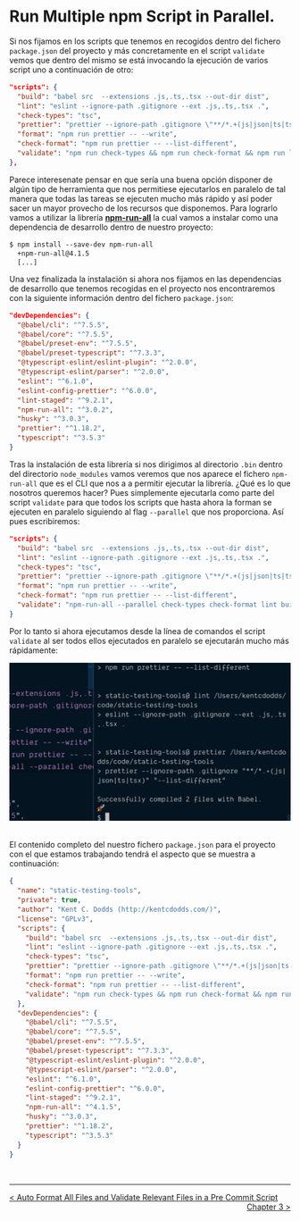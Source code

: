 # Run Multiple npm Script in Parallel.

Si nos fijamos en los scripts que tenemos en recogidos dentro del fichero `package.json` del proyecto y más concretamente en el script `validate` vemos que dentro del mismo se está invocando la ejecución de varios script uno a continuación de otro:

```json
"scripts": {
  "build": "babel src  --extensions .js,.ts,.tsx --out-dir dist",
  "lint": "eslint --ignore-path .gitignore --ext .js,.ts,.tsx .",
  "check-types": "tsc",
  "prettier": "prettier --ignore-path .gitignore \"**/*.+(js|json|ts|tsx)\"",
  "format": "npm run prettier -- --write",
  "check-format": "npm run prettier -- --list-different",
  "validate": "npm run check-types && npm run check-format && npm run lint && npm run built"
},
``` 

Parece interesenate pensar en que sería una buena opción disponer de algún tipo de herramienta que nos permitiese ejecutarlos en paralelo de tal manera que todas las tareas se ejecuten mucho más rápido y así poder sacer un mayor provecho de los recursos que disponemos. Para lograrlo vamos a utilizar la librería **[npm-run-all](https://github.com/mysticatea/npm-run-all)** la cual vamos a instalar como una dependencia de desarrollo dentro de nuestro proyecto:

```console
$ npm install --save-dev npm-run-all
  +npm-run-all@4.1.5
  [...]
```

Una vez finalizada la instalación si ahora nos fijamos en las dependencias de desarrollo que tenemos recogidas en el proyecto nos encontraremos con la siguiente información dentro del fichero `package.json`:

```json
"devDependencies": {
  "@babel/cli": "^7.5.5",
  "@babel/core": "^7.5.5",
  "@babel/preset-env": "^7.5.5",
  "@babel/preset-typescript": "^7.3.3",
  "@typescript-eslint/eslint-plugin": "^2.0.0",
  "@typescript-eslint/parser": "^2.0.0",
  "eslint": "^6.1.0",
  "eslint-config-prettier": "^6.0.0",
  "lint-staged": "^9.2.1",
  "npm-run-all": "^3.0.2",
  "husky": "^3.0.3",
  "prettier": "^1.18.2",
  "typescript": "^3.5.3"
}
```

Tras la instalación de esta librería si nos dirigimos al directorio `.bin` dentro del directorio `node_modules` vamos veremos que nos aparece el fichero `npm-run-all` que es el CLI que nos a a permitir ejecutar la librería. ¿Qué es lo que nosotros queremos hacer? Pues simplemente ejecutarla como parte del script `validate` para que todos los scripts que hasta ahora la forman se ejecuten en paralelo siguiendo al flag `--parallel` que nos proporciona. Así pues escribiremos:

```json
"scripts": {
  "build": "babel src  --extensions .js,.ts,.tsx --out-dir dist",
  "lint": "eslint --ignore-path .gitignore --ext .js,.ts,.tsx .",
  "check-types": "tsc",
  "prettier": "prettier --ignore-path .gitignore \"**/*.+(js|json|ts|tsx)\"",
  "format": "npm run prettier -- --write",
  "check-format": "npm run prettier -- --list-different",
  "validate": "npm-run-all --parallel check-types check-format lint built"
}
```

Por lo tanto si ahora ejecutamos desde la línea de comandos el script `validate` al ser todos ellos ejecutados en paralelo se ejecutarán mucho más rápidamente:

<div style='text-align: center'>
  <img src='../images/ch02/02_61.png' />
</div>
<br />

El contenido completo del nuestro fichero `package.json` para el proyecto con el que estamos trabajando tendrá el aspecto que se muestra a continuación:

```json
{
  "name": "static-testing-tools",
  "private": true,
  "author": "Kent C. Dodds (http://kentcdodds.com/)",
  "license": "GPLv3",
  "scripts": {
    "build": "babel src  --extensions .js,.ts,.tsx --out-dir dist",
    "lint": "eslint --ignore-path .gitignore --ext .js,.ts,.tsx .",
    "check-types": "tsc",
    "prettier": "prettier --ignore-path .gitignore \"**/*.+(js|json|ts|tsx)\"",
    "format": "npm run prettier -- --write",
    "check-format": "npm run prettier -- --list-different",
    "validate": "npm run check-types && npm run check-format && npm run lint && npm run built"
  },
  "devDependencies": {
    "@babel/cli": "^7.5.5",
    "@babel/core": "^7.5.5",
    "@babel/preset-env": "^7.5.5",
    "@babel/preset-typescript": "^7.3.3",
    "@typescript-eslint/eslint-plugin": "^2.0.0",
    "@typescript-eslint/parser": "^2.0.0",
    "eslint": "^6.1.0",
    "eslint-config-prettier": "^6.0.0",
    "lint-staged": "^9.2.1",
    "npm-run-all": "^4.1.5",
    "husky": "^3.0.3",
    "prettier": "^1.18.2",
    "typescript": "^3.5.3"
  }
}
```


<br />

----
<div>
  <div style="float: left">
    <a href="./02_14.md">
      < Auto Format All Files and Validate Relevant Files in a Pre Commit Script
    </a>
  </div>
  <div style="float: right">
    <a href="./03_00.md">
      Chapter 3 >
    </a>
  </div>
</div>
